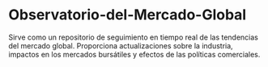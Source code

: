 # Observatorio-del-Mercado-Global
Sirve como un repositorio de seguimiento en tiempo real de las tendencias del mercado global. Proporciona actualizaciones sobre la industria, impactos en los mercados bursátiles y efectos de las políticas comerciales.
